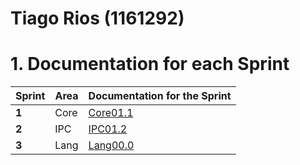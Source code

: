 **Tiago Rios** (1161292)
===============================

# 1. Documentation for each Sprint


|Sprint  | Area | Documentation for the Sprint |
|--------|------|------------------------------|
| **1**  | Core | [Core01.1](sp1)         |
| **2**  | IPC  | [IPC01.2](sp2)         |																				
| **3**  | Lang | [Lang00.0](sp3)         |																			
